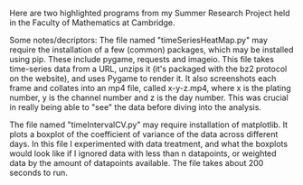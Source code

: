 Here are two highlighted programs from my Summer Research Project held in the Faculty of Mathematics at Cambridge.

Some notes/decriptors:
The file named "timeSeriesHeatMap.py" may require the installation of a few (common) packages, which may be installed using pip. These include pygame, requests and imageio.
This file takes time-series data from a URL, unzips it (it's packaged with the bz2 protocol on the website), and uses Pygame to render it. It also screenshots each frame and collates into an mp4 file, called x-y-z.mp4, where x is the plating number, y is the channel number and z is the day number. 
This was crucial in really being able to "see" the data before diving into the analysis.

The file named "timeIntervalCV.py" may require installation of matplotlib.
It plots a boxplot of the coefficient of variance of the data across different days. In this file I experimented with data treatment, and what the boxplots would look like if I ignored data with less than n datapoints, or weighted data by the amount of datapoints available. The file takes about 200 seconds to run.